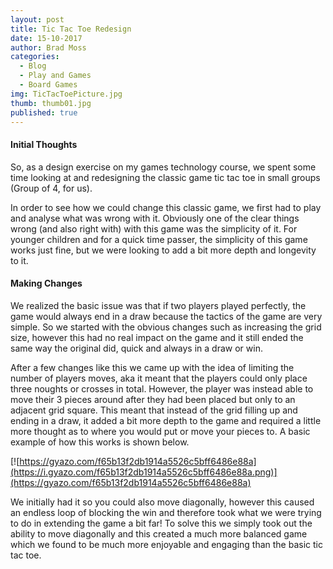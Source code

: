 ```yaml
---
layout: post
title: Tic Tac Toe Redesign
date: 15-10-2017
author: Brad Moss
categories:
  - Blog
  - Play and Games  
  - Board Games
img: TicTacToePicture.jpg
thumb: thumb01.jpg
published: true
---
```


#### Initial Thoughts

So, as a design exercise on my games technology course, we spent some time looking at and redesigning the classic game tic tac toe in small groups (Group of 4, for us). 

In order to see how we could change this classic game, we first had to play and analyse what was wrong with it. Obviously one of the clear things wrong (and also right with) with this game was the simplicity of it. For younger children and for a quick time passer, the simplicity of this game works just fine, but we were looking to add a bit more depth and longevity to it. 

#### Making Changes

We realized the basic issue was that if two players played perfectly, the game would always end in a draw because the tactics of the game are very simple. So we started with the obvious changes such as increasing the grid size, however this had no real impact on the game and it still ended the same way the original did, quick and always in a draw or win. 

After a few changes like this we came up with the idea of limiting the number of players moves, aka it meant that the players could only place three noughts or crosses in total. However, the player was instead able to move their 3 pieces around after they had been placed but only to an adjacent grid square. This meant that instead of the grid filling up and ending in a draw, it added a bit more depth to the game and required a little more thought as to where you would put or move your pieces to. A basic example of how this works is shown below.

[![https://gyazo.com/f65b13f2db1914a5526c5bff6486e88a](https://i.gyazo.com/f65b13f2db1914a5526c5bff6486e88a.png)](https://gyazo.com/f65b13f2db1914a5526c5bff6486e88a)

We initially had it so you could also move diagonally, however this caused an endless loop of blocking the win and therefore took what we were trying to do in extending the game a bit far! To solve this we simply took out the ability to move diagonally and this created a much more balanced game which we found to be much more enjoyable and engaging than the basic tic tac toe.
